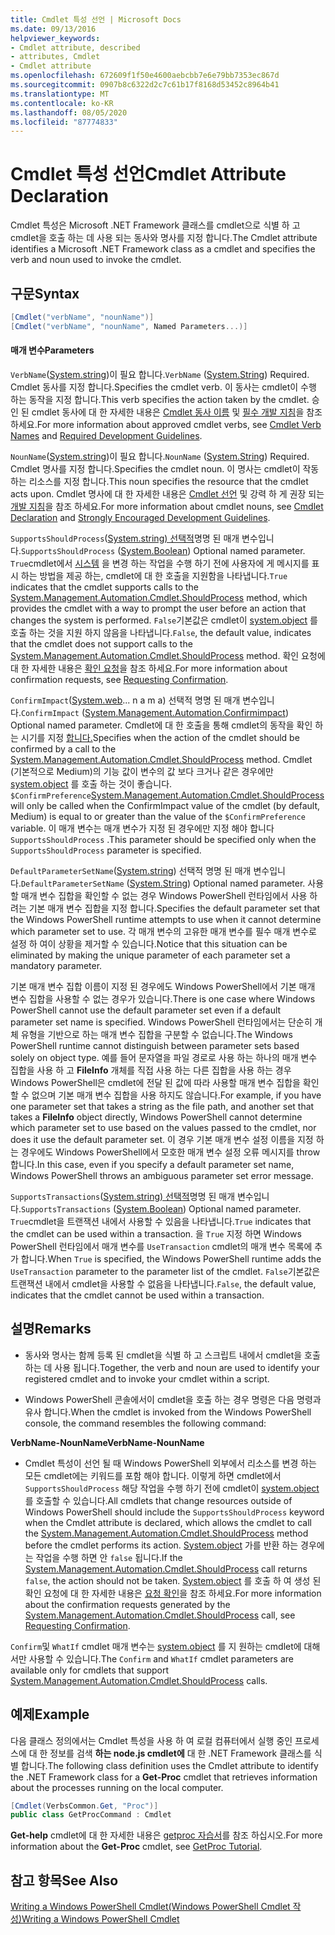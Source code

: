 ```yaml
---
title: Cmdlet 특성 선언 | Microsoft Docs
ms.date: 09/13/2016
helpviewer_keywords:
- Cmdlet attribute, described
- attributes, Cmdlet
- Cmdlet attribute
ms.openlocfilehash: 672609f1f50e4600aebcbb7e6e79bb7353ec867d
ms.sourcegitcommit: 0907b8c6322d2c7c61b17f8168d53452c8964b41
ms.translationtype: MT
ms.contentlocale: ko-KR
ms.lasthandoff: 08/05/2020
ms.locfileid: "87774833"
---
```

# <a name="cmdlet-attribute-declaration"></a><span data-ttu-id="31509-102">Cmdlet 특성 선언</span><span class="sxs-lookup"><span data-stu-id="31509-102">Cmdlet Attribute Declaration</span></span>

<span data-ttu-id="31509-103">Cmdlet 특성은 Microsoft .NET Framework 클래스를 cmdlet으로 식별 하 고 cmdlet을 호출 하는 데 사용 되는 동사와 명사를 지정 합니다.</span><span class="sxs-lookup"><span data-stu-id="31509-103">The Cmdlet attribute identifies a Microsoft .NET Framework class as a cmdlet and specifies the verb and noun used to invoke the cmdlet.</span></span>

## <a name="syntax"></a><span data-ttu-id="31509-104">구문</span><span class="sxs-lookup"><span data-stu-id="31509-104">Syntax</span></span>

```csharp
[Cmdlet("verbName", "nounName")]
[Cmdlet("verbName", "nounName", Named Parameters...)]
```

#### <a name="parameters"></a><span data-ttu-id="31509-105">매개 변수</span><span class="sxs-lookup"><span data-stu-id="31509-105">Parameters</span></span>

<span data-ttu-id="31509-106">`VerbName`([System.string](/dotnet/api/System.String))이 필요 합니다.</span><span class="sxs-lookup"><span data-stu-id="31509-106">`VerbName` ([System.String](/dotnet/api/System.String)) Required.</span></span> <span data-ttu-id="31509-107">Cmdlet 동사를 지정 합니다.</span><span class="sxs-lookup"><span data-stu-id="31509-107">Specifies the cmdlet verb.</span></span> <span data-ttu-id="31509-108">이 동사는 cmdlet이 수행 하는 동작을 지정 합니다.</span><span class="sxs-lookup"><span data-stu-id="31509-108">This verb specifies the action taken by the cmdlet.</span></span> <span data-ttu-id="31509-109">승인 된 cmdlet 동사에 대 한 자세한 내용은 [Cmdlet 동사 이름](./approved-verbs-for-windows-powershell-commands.md) 및 [필수 개발 지침](./required-development-guidelines.md)을 참조 하세요.</span><span class="sxs-lookup"><span data-stu-id="31509-109">For more information about approved cmdlet verbs, see [Cmdlet Verb Names](./approved-verbs-for-windows-powershell-commands.md) and [Required Development Guidelines](./required-development-guidelines.md).</span></span>

<span data-ttu-id="31509-110">`NounName`([System.string](/dotnet/api/System.String))이 필요 합니다.</span><span class="sxs-lookup"><span data-stu-id="31509-110">`NounName` ([System.String](/dotnet/api/System.String)) Required.</span></span> <span data-ttu-id="31509-111">Cmdlet 명사를 지정 합니다.</span><span class="sxs-lookup"><span data-stu-id="31509-111">Specifies the cmdlet noun.</span></span> <span data-ttu-id="31509-112">이 명사는 cmdlet이 작동 하는 리소스를 지정 합니다.</span><span class="sxs-lookup"><span data-stu-id="31509-112">This noun specifies the resource that the cmdlet acts upon.</span></span> <span data-ttu-id="31509-113">Cmdlet 명사에 대 한 자세한 내용은 [Cmdlet 선언](./cmdlet-class-declaration.md) 및 강력 하 게 권장 되는 [개발 지침](./strongly-encouraged-development-guidelines.md)을 참조 하세요.</span><span class="sxs-lookup"><span data-stu-id="31509-113">For more information about cmdlet nouns, see [Cmdlet Declaration](./cmdlet-class-declaration.md) and [Strongly Encouraged Development Guidelines](./strongly-encouraged-development-guidelines.md).</span></span>

<span data-ttu-id="31509-114">`SupportsShouldProcess`([System.string) 선택적](/dotnet/api/System.Boolean)명명 된 매개 변수입니다.</span><span class="sxs-lookup"><span data-stu-id="31509-114">`SupportsShouldProcess` ([System.Boolean](/dotnet/api/System.Boolean)) Optional named parameter.</span></span> <span data-ttu-id="31509-115">`True`cmdlet에서 [시스템](/dotnet/api/System.Management.Automation.Cmdlet.ShouldProcess) 을 변경 하는 작업을 수행 하기 전에 사용자에 게 메시지를 표시 하는 방법을 제공 하는, cmdlet에 대 한 호출을 지원함을 나타냅니다.</span><span class="sxs-lookup"><span data-stu-id="31509-115">`True` indicates that the cmdlet supports calls to the [System.Management.Automation.Cmdlet.ShouldProcess](/dotnet/api/System.Management.Automation.Cmdlet.ShouldProcess) method, which provides the cmdlet with a way to prompt the user before an action that changes the system is performed.</span></span> <span data-ttu-id="31509-116">`False`기본값은 cmdlet이 [system.object](/dotnet/api/System.Management.Automation.Cmdlet.ShouldProcess) 를 호출 하는 것을 지원 하지 않음을 나타냅니다.</span><span class="sxs-lookup"><span data-stu-id="31509-116">`False`, the default value, indicates that the cmdlet does not support calls to the [System.Management.Automation.Cmdlet.ShouldProcess](/dotnet/api/System.Management.Automation.Cmdlet.ShouldProcess) method.</span></span> <span data-ttu-id="31509-117">확인 요청에 대 한 자세한 내용은 [확인 요청](./requesting-confirmation-from-cmdlets.md)을 참조 하세요.</span><span class="sxs-lookup"><span data-stu-id="31509-117">For more information about confirmation requests, see [Requesting Confirmation](./requesting-confirmation-from-cmdlets.md).</span></span>

<span data-ttu-id="31509-118">`ConfirmImpact`([System.web](/dotnet/api/System.Management.Automation.ConfirmImpact)... n a m a) 선택적 명명 된 매개 변수입니다.</span><span class="sxs-lookup"><span data-stu-id="31509-118">`ConfirmImpact` ([System.Management.Automation.Confirmimpact](/dotnet/api/System.Management.Automation.ConfirmImpact)) Optional named parameter.</span></span> <span data-ttu-id="31509-119">Cmdlet에 대 한 호출을 통해 cmdlet의 동작을 확인 하는 시기를 지정 [합니다.](/dotnet/api/System.Management.Automation.Cmdlet.ShouldProcess)</span><span class="sxs-lookup"><span data-stu-id="31509-119">Specifies when the action of the cmdlet should be confirmed by a call to the [System.Management.Automation.Cmdlet.ShouldProcess](/dotnet/api/System.Management.Automation.Cmdlet.ShouldProcess) method.</span></span> <span data-ttu-id="31509-120">Cmdlet (기본적으로 Medium)의 기능 값이 변수의 값 보다 크거나 같은 경우에만 [system.object](/dotnet/api/System.Management.Automation.Cmdlet.ShouldProcess) 를 호출 하는 것이 좋습니다. `$ConfirmPreference`</span><span class="sxs-lookup"><span data-stu-id="31509-120">[System.Management.Automation.Cmdlet.ShouldProcess](/dotnet/api/System.Management.Automation.Cmdlet.ShouldProcess) will only be called when the ConfirmImpact value of the cmdlet (by default, Medium) is equal to or greater than the value of the `$ConfirmPreference` variable.</span></span> <span data-ttu-id="31509-121">이 매개 변수는 매개 변수가 지정 된 경우에만 지정 해야 합니다 `SupportsShouldProcess` .</span><span class="sxs-lookup"><span data-stu-id="31509-121">This parameter should be specified only when the `SupportsShouldProcess` parameter is specified.</span></span>

<span data-ttu-id="31509-122">`DefaultParameterSetName`([System.string](/dotnet/api/System.String)) 선택적 명명 된 매개 변수입니다.</span><span class="sxs-lookup"><span data-stu-id="31509-122">`DefaultParameterSetName` ([System.String](/dotnet/api/System.String)) Optional named parameter.</span></span> <span data-ttu-id="31509-123">사용할 매개 변수 집합을 확인할 수 없는 경우 Windows PowerShell 런타임에서 사용 하려는 기본 매개 변수 집합을 지정 합니다.</span><span class="sxs-lookup"><span data-stu-id="31509-123">Specifies the default parameter set that the Windows PowerShell runtime attempts to use when it cannot determine which parameter set to use.</span></span> <span data-ttu-id="31509-124">각 매개 변수의 고유한 매개 변수를 필수 매개 변수로 설정 하 여이 상황을 제거할 수 있습니다.</span><span class="sxs-lookup"><span data-stu-id="31509-124">Notice that this situation can be eliminated by making the unique parameter of each parameter set a mandatory parameter.</span></span>

<span data-ttu-id="31509-125">기본 매개 변수 집합 이름이 지정 된 경우에도 Windows PowerShell에서 기본 매개 변수 집합을 사용할 수 없는 경우가 있습니다.</span><span class="sxs-lookup"><span data-stu-id="31509-125">There is one case where Windows PowerShell cannot use the default parameter set even if a default parameter set name is specified.</span></span> <span data-ttu-id="31509-126">Windows PowerShell 런타임에서는 단순히 개체 유형을 기반으로 하는 매개 변수 집합을 구분할 수 없습니다.</span><span class="sxs-lookup"><span data-stu-id="31509-126">The Windows PowerShell runtime cannot distinguish between parameter sets based solely on object type.</span></span> <span data-ttu-id="31509-127">예를 들어 문자열을 파일 경로로 사용 하는 하나의 매개 변수 집합을 사용 하 고 **FileInfo** 개체를 직접 사용 하는 다른 집합을 사용 하는 경우 Windows PowerShell은 cmdlet에 전달 된 값에 따라 사용할 매개 변수 집합을 확인할 수 없으며 기본 매개 변수 집합을 사용 하지도 않습니다.</span><span class="sxs-lookup"><span data-stu-id="31509-127">For example, if you have one parameter set that takes a string as the file path, and another set that takes a **FileInfo** object directly, Windows PowerShell cannot determine which parameter set to use based on the values passed to the cmdlet, nor does it use the default parameter set.</span></span> <span data-ttu-id="31509-128">이 경우 기본 매개 변수 설정 이름을 지정 하는 경우에도 Windows PowerShell에서 모호한 매개 변수 설정 오류 메시지를 throw 합니다.</span><span class="sxs-lookup"><span data-stu-id="31509-128">In this case, even if you specify a default parameter set name, Windows PowerShell throws an ambiguous parameter set error message.</span></span>

<span data-ttu-id="31509-129">`SupportsTransactions`([System.string) 선택적](/dotnet/api/System.Boolean)명명 된 매개 변수입니다.</span><span class="sxs-lookup"><span data-stu-id="31509-129">`SupportsTransactions` ([System.Boolean](/dotnet/api/System.Boolean)) Optional named parameter.</span></span> <span data-ttu-id="31509-130">`True`cmdlet을 트랜잭션 내에서 사용할 수 있음을 나타냅니다.</span><span class="sxs-lookup"><span data-stu-id="31509-130">`True` indicates that the cmdlet can be used within a transaction.</span></span> <span data-ttu-id="31509-131">을 `True` 지정 하면 Windows PowerShell 런타임에서 매개 변수를 `UseTransaction` cmdlet의 매개 변수 목록에 추가 합니다.</span><span class="sxs-lookup"><span data-stu-id="31509-131">When `True` is specified, the Windows PowerShell runtime adds the `UseTransaction` parameter to the parameter list of the cmdlet.</span></span> <span data-ttu-id="31509-132">`False`기본값은 트랜잭션 내에서 cmdlet을 사용할 수 없음을 나타냅니다.</span><span class="sxs-lookup"><span data-stu-id="31509-132">`False`, the default value, indicates that the cmdlet cannot be used within a transaction.</span></span>

## <a name="remarks"></a><span data-ttu-id="31509-133">설명</span><span class="sxs-lookup"><span data-stu-id="31509-133">Remarks</span></span>

- <span data-ttu-id="31509-134">동사와 명사는 함께 등록 된 cmdlet을 식별 하 고 스크립트 내에서 cmdlet을 호출 하는 데 사용 됩니다.</span><span class="sxs-lookup"><span data-stu-id="31509-134">Together, the verb and noun are used to identify your registered cmdlet and to invoke your cmdlet within a script.</span></span>

- <span data-ttu-id="31509-135">Windows PowerShell 콘솔에서이 cmdlet을 호출 하는 경우 명령은 다음 명령과 유사 합니다.</span><span class="sxs-lookup"><span data-stu-id="31509-135">When the cmdlet is invoked from the Windows PowerShell console, the command resembles the following command:</span></span>

<span data-ttu-id="31509-136">**VerbName-NounName**</span><span class="sxs-lookup"><span data-stu-id="31509-136">**VerbName-NounName**</span></span>

- <span data-ttu-id="31509-137">Cmdlet 특성이 선언 될 때 Windows PowerShell 외부에서 리소스를 변경 하는 모든 cmdlet에는 키워드를 포함 해야 합니다. 이렇게 하면 cmdlet에서 `SupportsShouldProcess` 해당 작업을 수행 하기 전에 cmdlet이 [system.object](/dotnet/api/System.Management.Automation.Cmdlet.ShouldProcess) 를 호출할 수 있습니다.</span><span class="sxs-lookup"><span data-stu-id="31509-137">All cmdlets that change resources outside of Windows PowerShell should include the `SupportsShouldProcess` keyword when the Cmdlet attribute is declared, which allows the cmdlet to call the [System.Management.Automation.Cmdlet.ShouldProcess](/dotnet/api/System.Management.Automation.Cmdlet.ShouldProcess) method before the cmdlet performs its action.</span></span> <span data-ttu-id="31509-138">[System.object](/dotnet/api/System.Management.Automation.Cmdlet.ShouldProcess) 가를 반환 하는 경우에는 작업을 수행 하면 안 `false` 됩니다.</span><span class="sxs-lookup"><span data-stu-id="31509-138">If the [System.Management.Automation.Cmdlet.ShouldProcess](/dotnet/api/System.Management.Automation.Cmdlet.ShouldProcess) call returns `false`, the action should not be taken.</span></span> <span data-ttu-id="31509-139">[System.object](/dotnet/api/System.Management.Automation.Cmdlet.ShouldProcess) 를 호출 하 여 생성 된 확인 요청에 대 한 자세한 내용은 [요청 확인](./requesting-confirmation-from-cmdlets.md)을 참조 하세요.</span><span class="sxs-lookup"><span data-stu-id="31509-139">For more information about the confirmation requests generated by the [System.Management.Automation.Cmdlet.ShouldProcess](/dotnet/api/System.Management.Automation.Cmdlet.ShouldProcess) call, see [Requesting Confirmation](./requesting-confirmation-from-cmdlets.md).</span></span>

<span data-ttu-id="31509-140">`Confirm`및 `WhatIf` cmdlet 매개 변수는 [system.object](/dotnet/api/System.Management.Automation.Cmdlet.ShouldProcess) 를 지 원하는 cmdlet에 대해서만 사용할 수 있습니다.</span><span class="sxs-lookup"><span data-stu-id="31509-140">The `Confirm` and `WhatIf` cmdlet parameters are available only for cmdlets that support [System.Management.Automation.Cmdlet.ShouldProcess](/dotnet/api/System.Management.Automation.Cmdlet.ShouldProcess) calls.</span></span>

## <a name="example"></a><span data-ttu-id="31509-141">예제</span><span class="sxs-lookup"><span data-stu-id="31509-141">Example</span></span>

<span data-ttu-id="31509-142">다음 클래스 정의에서는 Cmdlet 특성을 사용 하 여 로컬 컴퓨터에서 실행 중인 프로세스에 대 한 정보를 검색 **하는 node.js cmdlet에** 대 한 .NET Framework 클래스를 식별 합니다.</span><span class="sxs-lookup"><span data-stu-id="31509-142">The following class definition uses the Cmdlet attribute to identify the .NET Framework class for a **Get-Proc** cmdlet that retrieves information about the processes running on the local computer.</span></span>

```csharp
[Cmdlet(VerbsCommon.Get, "Proc")]
public class GetProcCommand : Cmdlet
```

<span data-ttu-id="31509-143">**Get-help** cmdlet에 대 한 자세한 내용은 [getproc 자습서](./getproc-tutorial.md)를 참조 하십시오.</span><span class="sxs-lookup"><span data-stu-id="31509-143">For more information about the **Get-Proc** cmdlet, see [GetProc Tutorial](./getproc-tutorial.md).</span></span>

## <a name="see-also"></a><span data-ttu-id="31509-144">참고 항목</span><span class="sxs-lookup"><span data-stu-id="31509-144">See Also</span></span>

[<span data-ttu-id="31509-145">Writing a Windows PowerShell Cmdlet(Windows PowerShell Cmdlet 작성)</span><span class="sxs-lookup"><span data-stu-id="31509-145">Writing a Windows PowerShell Cmdlet</span></span>](./writing-a-windows-powershell-cmdlet.md)
